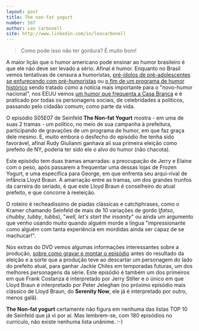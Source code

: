 ```yaml
---
layout: post
title: The non-fat yogurt
number: 507
author: Leo Carbonell
site: http://www.linkedin.com/in/leocarbonell
---
```


> Como pode isso não ter gordura? É muito bom!

A maior lição que o humor americano pode ensinar ao humor brasileiro é que ele não deve ser levado a sério. Afinal é humor. Enquanto no Brasil vemos tentativas de censura a humoristas, <a href="http://www.youtube.com/watch?v=e0c_-OysdAk">pré-ídolos de pré-adolescentes se enfurecendo com pré-humoristas</a> ou <a href="http://twitter.com/#%21/RealPrateado/status/8239244988391424">o fim de um programa de humor histórico</a> sendo tratado como a notícia mais importante para o "novo-humor nacional", nos EEUU vemos <a href="http://www.youtube.com/watch?v=H9w38AKRac8">um humor que frequenta a Casa Branca</a> e é praticado por todas os personagens sociais, de celebridades a políticos, passando pelo cidadão comum, como parte da vida.

O episódio S05E07 de Seinfeld **The Non-fat Yogurt** mostra - em uma de suas 2 tramas - um político, no meio de sua campanha à prefeitura, participando de gravações de um programa de humor, em que faz graça dele mesmo. E, muito embora o desfecho do episódio lhe tenha sido favorável, afinal Rudy Giulianni ganhava ali sua primeira eleição como prefeito de NY, poderia ter sido ele o alvo do humor (não chacota).

Este episódio tem duas tramas amarradas: a preocupação de Jerry e Elaine com o peso, após passarem a frequentar uma dessas lojas de Frozen Yogurt, e uma específica para George, em que enfrenta seu arqui-rival de infância Lloyd Braun. A amarração entre as tramas, um dos grandes trunfos da carreira do seriado, é que este Lloyd Braun é conselheiro do atual prefeito, e que concorre à reeleição.

O roteiro é recheadíssimo de piadas clássicas e catchphrases, como o Kramer chamando Seinfeld de mais de 10 variações de gordo (*fatso*, *chubby*, *tubby*, *tubbs*), "*well, let's start the insanity*" ou ainda um argumento que venho usando muito quando alguém morde a língua "impressionante como alguém com tanta experiência em mordidas ainda ser capaz de se machucar!".

Nos extras do DVD vemos algumas informações interessantes sobre a produção, <a href="http://www.youtube.com/watch?v=tQ1PU_imrsw">sobre como gravar e montar o episódio</a> antes do resultado da eleição e a sorte que a produção teve ao descartar um personagem do lado do prefeito atual, para ganhar Jackie Chiles em temporadas futuras, um dos melhores personagens da série. Este episódio é também um dos primeiros em que Frank Costanza é interpretado por Jerry Stiller e o único em que Lloyd Braun é interpretado por Peter Jeleghan (no próximo episódio mais clássico de Lloyd Braun, do **Serenity Now**, ele já é interpretado por outro, menos galã).

**The Non-fat yogurt** certamente não figura em nenhuma das listas TOP 10 de Seinfeld que já vi por aí. Mas lembrem-se, com 180 episódios no currículo, não existe nenhuma lista unânime. :-)